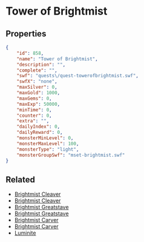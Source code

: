 # Tower of Brightmist



## Properties

```json
{
    "id": 858,
    "name": "Tower of Brightmist",
    "description": "",
    "complete": "",
    "swf": "quests\/quest-towerofbrightmist.swf",
    "swfX": "none",
    "maxSilver": 0,
    "maxGold": 1000,
    "maxGems": 0,
    "maxExp": 50000,
    "minTime": 0,
    "counter": 0,
    "extra": "",
    "dailyIndex": 0,
    "dailyReward": 0,
    "monsterMinLevel": 0,
    "monsterMaxLevel": 100,
    "monsterType": "light",
    "monsterGroupSwf": "mset-brightmist.swf"
}
```

## Related

- [Brightmist Cleaver](../items/6425-brightmist-cleaver.md)
- [Brightmist Cleaver](../items/6426-brightmist-cleaver.md)
- [Brightmist Greatstave](../items/6427-brightmist-greatstave.md)
- [Brightmist Greatstave](../items/6428-brightmist-greatstave.md)
- [Brightmist Carver ](../items/6429-brightmist-carver.md)
- [Brightmist Carver ](../items/6430-brightmist-carver.md)
- [Luminite](../items/6431-luminite.md)

